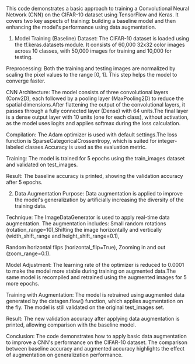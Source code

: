 This code demonstrates a basic approach to training a Convolutional Neural Network (CNN) on the CIFAR-10 dataset using TensorFlow and Keras. It covers two key aspects of training: building a baseline model and then enhancing the model's performance using data augmentation.

1. Model Training (Baseline) Dataset:
   The CIFAR-10 dataset is loaded using the tf.keras.datasets module. It consists of 60,000 32x32 color images across 10 classes, with 50,000 images for training and 10,000 for testing.

Preprocessing: 
Both the training and testing images are normalized by scaling the pixel values to the range [0, 1]. This step helps the model to converge faster.

CNN Architecture:
The model consists of three convolutional layers (Conv2D), each followed by a pooling layer (MaxPooling2D) to reduce the spatial dimensions.After flattening the output of the convolutional layers, it passes through a fully connected layer (Dense) with 64 units.The final layer is a dense output layer with 10 units (one for each class), without activation, as the model uses logits and applies softmax during the loss calculation.

Compilation:
The Adam optimizer is used with default settings.The loss function is SparseCategoricalCrossentropy, which is suited for integer-labeled classes.Accuracy is used as the evaluation metric.

Training:
The model is trained for 5 epochs using the train_images dataset and validated on test_images.

Result: 
The baseline accuracy is printed, showing the validation accuracy after 5 epochs.

2. Data Augmentation Purpose:
    Data augmentation is applied to improve the model's generalization by artificially increasing the diversity of the training data.

Technique:
The ImageDataGenerator is used to apply real-time data augmentation. The augmentation includes:
Small random rotations (rotation_range=10),Shifting the image horizontally and vertically (width_shift_range and height_shift_range=0.1),

Random horizontal flips (horizontal_flip=True),
Zooming in and out (zoom_range=0.1).

Model Adjustment:
The learning rate of the optimizer is reduced to 0.0001 to make the model more stable during training on augmented data.The same model is recompiled and retrained using the augmented images for 5 more epochs.

Training with Augmentation:
The model is retrained using augmented data generated by the datagen.flow() function, which applies augmentation on the fly. The model is still validated on the original test_images set.

Result: 
The new validation accuracy after applying data augmentation is printed, allowing comparison with the baseline model.

Conclusion:
The code demonstrates how to apply basic data augmentation to improve a CNN's performance on the CIFAR-10 dataset. The comparison between baseline accuracy and augmented accuracy highlights the effect of augmentation on generalization performance.
